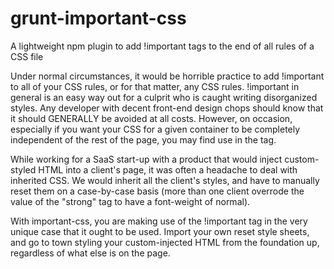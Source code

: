 grunt-important-css
===================

A lightweight npm plugin to add !important tags to the end of all rules of a CSS file

Under normal circumstances, it would be horrible practice to add !important to all of your CSS rules, or for that matter, any CSS rules. !important in general is an easy way out for a culprit who is caught writing disorganized styles. Any developer with decent front-end design chops should know that it should GENERALLY be avoided at all costs. However, on occasion, especially if you want your CSS for a given container to be completely independent of the rest of the page, you may find use in the tag.

While working for a SaaS start-up with a product that would inject custom-styled HTML into a client's page, it was often a headache to deal with inherited CSS. We would inherit all the client's styles, and have to manually reset them on a case-by-case basis (more than one client overrode the value of the "strong" tag to have a font-weight of normal).

With important-css, you are making use of the !important tag in the very unique case that it ought to be used. Import your own reset style sheets, and go to town styling your custom-injected HTML from the foundation up, regardless of what else is on the page.
